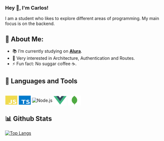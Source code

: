 ### Hey 👋, I'm Carlos!

I am a student who likes to explore different areas of programming. My main focus is on the backend.

<a id="about-me"></a>
## 🧐 About Me:
- 📚 I’m currently studying on [**Alura**](https://www.alura.com.br/).
- 📝 Very interested in Architecture, Authentication and Routes.
- ⚡ Fun fact: No suggar coffee ☕️.

<a id="language-and-tools"></a>
## 🔨 Languages and Tools
<div style="display: inline_block"><br>
  <img align="center" alt="JavaScript" height="30" width="40" src="https://raw.githubusercontent.com/devicons/devicon/master/icons/javascript/javascript-plain.svg">
  <img align="center" alt="TypeScript" height="30" width="40" src="https://raw.githubusercontent.com/devicons/devicon/master/icons/typescript/typescript-plain.svg">
  <img align="center" alt="Node.js" height="43" width="53" src="https://raw.githubusercontent.com/rahul-jha98/github_readme_icons/main/language_and_tools/square/node/node.svg">
  <img align="center" alt="Vue.js" height="33" width="43" src="https://github.com/devicons/devicon/blob/master/icons/vuejs/vuejs-original.svg">
  <img align="center" alt="MongoDB" height="33" width="43" src="https://github.com/devicons/devicon/blob/master/icons/mongodb/mongodb-plain.svg">
</div>

<a id="github-stats"></a>
## 📊 Github Stats

[![Top Langs](https://github-readme-stats.vercel.app/api/top-langs/?username=end223&layout=compact)](https://github.com/end223/github-readme-stats)

